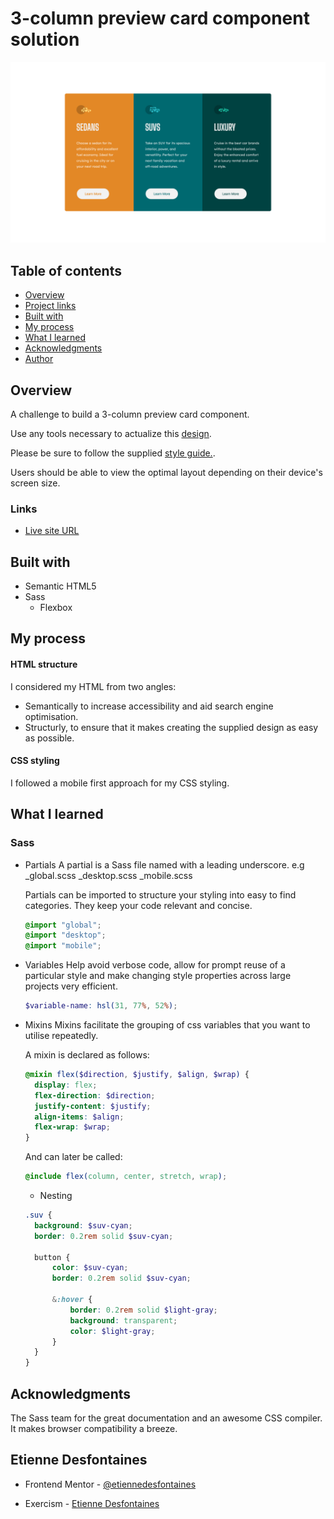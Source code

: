 # 3-column preview card component solution

![](./screenshots/3-column-preview-card-component-desktop-screenshot.png)

## Table of contents

- [Overview](#overview)
- [Project links](#links)
- [Built with](#built-with)
- [My process](#my-process)
- [What I learned](#what-i-learned)
- [Acknowledgments](#acknowledgments)
- [Author](#etienne-desfontaines)

## Overview

A challenge to build a 3-column preview card component.

Use any tools necessary to actualize this [design](./design).

Please be sure to follow the supplied [style guide.](./style-guide.md).

Users should be able to view the optimal layout depending on their device's screen size.

### Links

- [Live site URL](https://3-column-preview-card-component-solution-etiennedesfontaines.netlify.app/)

## Built with

- Semantic HTML5
- Sass
  - Flexbox

## My process

#### HTML structure

I considered my HTML from two angles:

- Semantically to increase accessibility and aid search engine optimisation.
- Structurly, to ensure that it makes creating the supplied design as easy as possible.

#### CSS styling

I followed a mobile first approach for my CSS styling.

## What I learned

### Sass

- Partials
  A partial is a Sass file named with a leading underscore. e.g
  \_global.scss
  \_desktop.scss
  \_mobile.scss

  Partials can be imported to structure your styling into easy to find categories. They keep your code relevant and concise.

  ```scss
  @import "global";
  @import "desktop";
  @import "mobile";
  ```

- Variables
  Help avoid verbose code, allow for prompt reuse of a particular style and make changing style properties across large projects very efficient.
  ```scss
  $variable-name: hsl(31, 77%, 52%);
  ```
- Mixins
  Mixins facilitate the grouping of css variables that you want to utilise repeatedly.

  A mixin is declared as follows:

  ```scss
  @mixin flex($direction, $justify, $align, $wrap) {
  	display: flex;
  	flex-direction: $direction;
  	justify-content: $justify;
  	align-items: $align;
  	flex-wrap: $wrap;
  }
  ```

  And can later be called:

  ```scss
  @include flex(column, center, stretch, wrap);
  ```

  - Nesting

  ```scss
  .suv {
  	background: $suv-cyan;
  	border: 0.2rem solid $suv-cyan;

  	button {
  		color: $suv-cyan;
  		border: 0.2rem solid $suv-cyan;

  		&:hover {
  			border: 0.2rem solid $light-gray;
  			background: transparent;
  			color: $light-gray;
  		}
  	}
  }
  ```

## Acknowledgments

The Sass team for the great documentation and an awesome CSS compiler. It makes browser compatibility a breeze.

## Etienne Desfontaines

- Frontend Mentor - [@etiennedesfontaines](https://www.frontendmentor.io/profile/etiennedesfontaines)

- Exercism - [Etienne Desfontaines](https://exercism.io/profiles/etiennedesfontaines)
